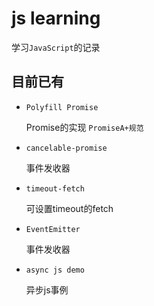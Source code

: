 # js learning
学习`JavaScript`的记录

## 目前已有

- `Polyfill Promise`
  
  Promise的实现 `PromiseA+规范`

- `cancelable-promise`
  
  事件发收器

- `timeout-fetch`
  
  可设置timeout的fetch
  
- `EventEmitter`
  
  事件发收器

- `async js demo`

  异步js事例
